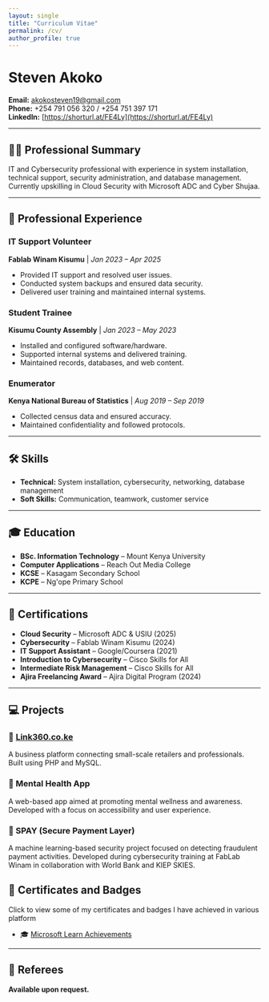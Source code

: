 ```yaml
---
layout: single
title: "Curriculum Vitae"
permalink: /cv/
author_profile: true
---
```


# Steven Akoko

**Email:** [akokosteven19@gmail.com](mailto:akokosteven19@gmail.com)  
**Phone:** +254 791 056 320 / +254 751 397 171  
**LinkedIn:** [https://shorturl.at/FE4Ly](https://shorturl.at/FE4Ly)

---

## 👨‍💻 Professional Summary

IT and Cybersecurity professional with experience in system installation, technical support, security administration, and database management. Currently upskilling in Cloud Security with Microsoft ADC and Cyber Shujaa.

---

## 💼 Professional Experience

### IT Support Volunteer  
**Fablab Winam Kisumu** | *Jan 2023 – Apr 2025*  
- Provided IT support and resolved user issues.  
- Conducted system backups and ensured data security.  
- Delivered user training and maintained internal systems.

### Student Trainee  
**Kisumu County Assembly** | *Jan 2023 – May 2023*  
- Installed and configured software/hardware.  
- Supported internal systems and delivered training.  
- Maintained records, databases, and web content.

### Enumerator  
**Kenya National Bureau of Statistics** | *Aug 2019 – Sep 2019*  
- Collected census data and ensured accuracy.  
- Maintained confidentiality and followed protocols.

---

## 🛠 Skills

- **Technical:** System installation, cybersecurity, networking, database management  
- **Soft Skills:** Communication, teamwork, customer service

---

## 🎓 Education

- **BSc. Information Technology** – Mount Kenya University  
- **Computer Applications** – Reach Out Media College  
- **KCSE** – Kasagam Secondary School  
- **KCPE** – Ng'ope Primary School

---

## 📜 Certifications

- **Cloud Security** – Microsoft ADC & USIU (2025)  
- **Cybersecurity** – Fablab Winam Kisumu (2024)  
- **IT Support Assistant** – Google/Coursera (2021)  
- **Introduction to Cybersecurity** – Cisco Skills for All  
- **Intermediate Risk Management** – Cisco Skills for All  
- **Ajira Freelancing Award** – Ajira Digital Program (2024)

---

## 💻 Projects

### 🔗 [Link360.co.ke](https://link360.co.ke)  
A business platform connecting small-scale retailers and professionals. Built using PHP and MySQL.

### 🧠 Mental Health App  
A web-based app aimed at promoting mental wellness and awareness. Developed with a focus on accessibility and user experience.

### 🔐 SPAY (Secure Payment Layer)  
A machine learning-based security project focused on detecting fraudulent payment activities. Developed during cybersecurity training at FabLab Winam in collaboration with World Bank and KIEP SKIES.

## 🏅 Certificates and Badges 

Click to view some of my certificates and badges I have achieved in various platform 
- 🎓 [Microsoft Learn Achievements](https://learn.microsoft.com/en-us/users/stevenakoko-0390/)

---

## 👥 Referees

**Available upon request.**
